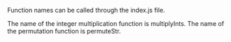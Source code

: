 Function names can be called through the index.js file.

The name of the integer multiplication function is multiplyInts.
The name of the permutation function is permuteStr.